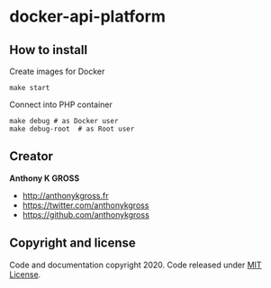 # docker-api-platform

## How to install 

Create images for Docker
```console
make start
```

Connect into PHP container
```console
make debug # as Docker user
make debug-root  # as Root user
```

## Creator
**Anthony K GROSS**
- <http://anthonykgross.fr>
- <https://twitter.com/anthonykgross>
- <https://github.com/anthonykgross>

## Copyright and license
Code and documentation copyright 2020. Code released under [MIT License](LICENSE).
